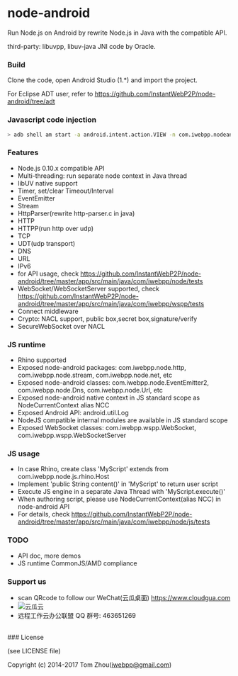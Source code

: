 node-android
===============

Run Node.js on Android by rewrite Node.js in  Java with the compatible API.


third-party: libuvpp, libuv-java JNI code by Oracle.


### Build

  Clone the code, open Android Studio (1.*) and import the project.
  
  For Eclipse ADT user, refer to https://github.com/InstantWebP2P/node-android/tree/adt


### Javascript code injection

```bash
> adb shell am start -a android.intent.action.VIEW -n com.iwebpp.nodeandroid/.MainActivity -e js "var run = function () { return 'hello world'; } run();"
```
  
### Features

* Node.js 0.10.x compatible API
* Multi-threading: run separate node context in Java thread
* libUV native support
* Timer, set/clear Timeout/Interval
* EventEmitter
* Stream
* HttpParser(rewrite http-parser.c in java)
* HTTP
* HTTPP(run http over udp)
* TCP
* UDT(udp transport)
* DNS
* URL
* IPv6
* for API usage, check https://github.com/InstantWebP2P/node-android/tree/master/app/src/main/java/com/iwebpp/node/tests
* WebSocket/WebSocketServer supported, check https://github.com/InstantWebP2P/node-android/tree/master/app/src/main/java/com/iwebpp/wspp/tests
* Connect middleware
* Crypto: NACL support, public box,secret box,signature/verify
* SecureWebSocket over NACL


### JS runtime

* Rhino supported
* Exposed node-android packages: com.iwebpp.node.http, com.iwebpp.node.stream, com.iwebpp.node.net, etc
* Exposed node-android classes: com.iwebpp.node.EventEmitter2, com.iwebpp.node.Dns, com.iwebpp.node.Url, etc
* Exposed node-android native context in JS standard scope as NodeCurrentContext alias NCC
* Exposed Android API: android.util.Log
* NodeJS compatible internal modules are available in JS standard scope
* Exposed WebSocket classes: com.iwebpp.wspp.WebSocket, com.iwebpp.wspp.WebSocketServer

### JS usage

* In case Rhino, create class 'MyScript' extends from com.iwebpp.node.js.rhino.Host
* Implement 'public String content()' in 'MyScript' to return user script
* Execute JS engine in a separate Java Thread with 'MyScript.execute()'
* When authoring script, please use NodeCurrentContext(alias NCC) in node-android API
* For details, check https://github.com/InstantWebP2P/node-android/tree/master/app/src/main/java/com/iwebpp/node/js/tests


### TODO

* API doc, more demos
* JS runtime CommonJS/AMD compliance


### Support us

* scan QRcode to follow our WeChat(云瓜桌面) https://www.cloudgua.com
* ![云瓜云](https://github.com/InstantWebP2P/peer-vnc/blob/master/cloudgua.jpg)
* 远程工作云办公联盟 QQ 群号: 463651269

<br/>
### License

(see LICENSE file)

Copyright (c) 2014-2017 Tom Zhou(iwebpp@gmail.com)
